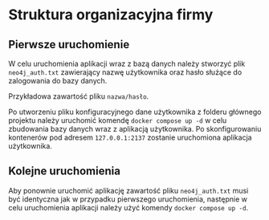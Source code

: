 # Struktura organizacyjna firmy

## Pierwsze uruchomienie

W celu uruchomienia aplikacji wraz z bazą danych należy stworzyć plik `neo4j_auth.txt`
zawierający nazwę użytkownika oraz hasło służące do zalogowania do bazy danych.

Przykładowa zawartość pliku `nazwa/hasło`.

Po utworzeniu pliku konfiguracyjnego dane użytkownika z folderu głównego projektu
należy uruchomić komendę `docker compose up -d` w celu zbudowania bazy danych
wraz z aplikacją użytkownika. Po skonfigurowaniu kontenerów pod adresem
`127.0.0.1:2137` zostanie uruchomiona aplikacja użytkownika.

## Kolejne uruchomienia

Aby ponownie uruchomić aplikację zawartość pliku `neo4j_auth.txt` musi być identyczna
jak w przypadku pierwszego uruchomienia, następnie w celu uruchomienia aplikacji należy
użyć komendy `docker compose up -d`.
